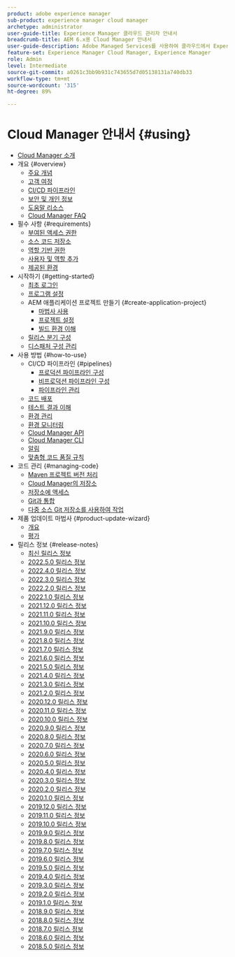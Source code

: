 ```yaml
---
product: adobe experience manager
sub-product: experience manager cloud manager
archetype: administrator
user-guide-title: Experience Manager 클라우드 관리자 안내서
breadcrumb-title: AEM 6.x용 Cloud Manager 안내서
user-guide-description: Adobe Managed Services를 사용하여 클라우드에서 Experience Manager을 자체 관리하는 방법을 알아보십시오.
feature-set: Experience Manager Cloud Manager, Experience Manager
role: Admin
level: Intermediate
source-git-commit: a0261c3bb9b931c743655d7d05138131a740db33
workflow-type: tm+mt
source-wordcount: '315'
ht-degree: 89%

---
```



# Cloud Manager 안내서 {#using}

+ [Cloud Manager 소개](introduction-to-cloud-manager.md)
+ 개요 {#overview}
   + [주요 개념](key-concepts.md)
   + [고객 여정](customer-journey.md)
   + [CI/CD 파이프라인](ci-cd-pipeline.md)
   + [보안 및 개인 정보](security-and-privacy.md)
   + [도움말 리소스](help-resources.md)
   + [Cloud Manager FAQ](cloud-manager-faqs.md)
+ 필수 사항 {#requirements}
   + [부여된 액세스 권한](access-rights-granted.md)
   + [소스 코드 저장소](source-code-repository.md)
   + [역할 기반 권한](role-based-permissions.md)
   + [사용자 및 역할 추가](setting-up-users-and-roles.md)
   + [제공된 환경](environments-provisioned.md)
+ 시작하기 {#getting-started}
   + [최초 로그인](first-time-login.md)
   + [프로그램 설정](setting-up-program.md)
   + AEM 애플리케이션 프로젝트 만들기 {#create-application-project}
      + [마법사 사용](using-the-wizard.md)
      + [프로젝트 설정](setting-up-project.md)
      + [빌드 환경 이해](build-environment-details.md)
   + [릴리스 분기 구성](configure-your-release-branches.md)
   + [디스패처 구성 관리](dispatcher-configurations.md)
+ 사용 방법 {#how-to-use}
   + CI/CD 파이프라인 {#pipelines}
      + [프로덕션 파이프라인 구성](configuring-production-pipelines.md)
      + [비프로덕션 파이프라인 구성](configuring-non-production-pipelines.md)
      + [파이프라인 관리](managing-pipelines.md)
   + [코드 배포](deploying-code.md)
   + [테스트 결과 이해](understand-your-test-results.md)
   + [환경 관리](manage-your-environment.md)
   + [환경 모니터링](monitor-your-environments.md)
   + [Cloud Manager API](https://www.adobe.io/apis/experiencecloud/cloud-manager/docs.html)
   + [Cloud Manager CLI](https://github.com/adobe/aio-cli-plugin-cloudmanager/blob/main/README.md)
   + [알림](notifications.md)
   + [맞춤형 코드 품질 규칙](custom-code-quality-rules.md)
+ 코드 관리 {#managing-code}
   + [Maven 프로젝트 버전 처리](activating-maven-project.md)
   + [Cloud Manager의 저장소](cloud-manager-repositories.md)
   + [저장소에 액세스](accessing-repos.md)
   + [Git과 통합](setup-cloud-manager-git-integration.md)
   + [다중 소스 Git 저장소를 사용하여 작업](/help/using/working-with-multiple-source-git-repos.md)
+ 제품 업데이트 마법사 {#product-update-wizard}
   + [개요](overview-productupdate-wizard.md)
   + [평가](evaluation.md)
+ 릴리스 정보 {#release-notes}
   + [최신 릴리스 정보](release-notes-current.md)
   + [2022.5.0 릴리스 정보](release-notes-2022-5-0.md)
   + [2022.4.0 릴리스 정보](release-notes-2022-4-0.md)
   + [2022.3.0 릴리스 정보](release-notes-2022-3-0.md)
   + [2022.2.0 릴리스 정보](release-notes-2022-2-0.md)
   + [2022.1.0 릴리스 정보](release-notes-2022-1-0.md)
   + [2021.12.0 릴리스 정보](release-notes-2021-12-0.md)
   + [2021.11.0 릴리스 정보](release-notes-2021-11-0.md)
   + [2021.10.0 릴리스 정보](release-notes-2021-10-0.md)
   + [2021.9.0 릴리스 정보](release-notes-2021-9-0.md)
   + [2021.8.0 릴리스 정보](release-notes-2021-8-0.md)
   + [2021.7.0 릴리스 정보](release-notes-2021-7-0.md)
   + [2021.6.0 릴리스 정보](release-notes-2021-6-0.md)
   + [2021.5.0 릴리스 정보](release-notes-2021-5-0.md)
   + [2021.4.0 릴리스 정보](release-notes-2021-4-0.md)
   + [2021.3.0 릴리스 정보](release-notes-2021-3-0.md)
   + [2021.2.0 릴리스 정보](release-notes-2021-2-0.md)
   + [2020.12.0 릴리스 정보](release-notes-2020-12-0.md)
   + [2020.11.0 릴리스 정보](release-notes-2020-11-0.md)
   + [2020.10.0 릴리스 정보](release-notes-2020-10-0.md)
   + [2020.9.0 릴리스 정보](release-notes-2020-9-0.md)
   + [2020.8.0 릴리스 정보](release-notes-2020-8-0.md)
   + [2020.7.0 릴리스 정보](release-notes-2020-7-0.md)
   + [2020.6.0 릴리스 정보](release-notes-2020-6-0.md)
   + [2020.5.0 릴리스 정보](release-notes-2020-5-0.md)
   + [2020.4.0 릴리스 정보](release-notes-2020-4-0.md)
   + [2020.3.0 릴리스 정보](release-notes-2020-3-0.md)
   + [2020.2.0 릴리스 정보](release-notes-2020-2-0.md)
   + [2020.1.0 릴리스 정보](release-notes-2020-1-0.md)
   + [2019.12.0 릴리스 정보](release-notes-2019-12-0.md)
   + [2019.11.0 릴리스 정보](release-notes-2019-11-0.md)
   + [2019.10.0 릴리스 정보](release-notes-2019-10-0.md)
   + [2019.9.0 릴리스 정보](release-notes-2019-9-0.md)
   + [2019.8.0 릴리스 정보](release-notes-2019-8-0.md)
   + [2019.7.0 릴리스 정보](release-notes-2019-7-0.md)
   + [2019.6.0 릴리스 정보](release-notes-2019-6-0.md)
   + [2019.5.0 릴리스 정보](release-notes-2019-5-0.md)
   + [2019.4.0 릴리스 정보](release-notes-2019-4-0.md)
   + [2019.3.0 릴리스 정보](release-notes-2019-3-0.md)
   + [2019.2.0 릴리스 정보](release-notes-2019-2-0.md)
   + [2019.1.0 릴리스 정보](release-notes-2019-1-0.md)
   + [2018.9.0 릴리스 정보](release-notes-2018-9-0.md)
   + [2018.8.0 릴리스 정보](release-notes-2018-8-0.md)
   + [2018.7.0 릴리스 정보](release-notes-2018-7-0.md)
   + [2018.6.0 릴리스 정보](release-notes-2018-6-0.md)
   + [2018.5.0 릴리스 정보](release-notes-2018-5-0.md)
